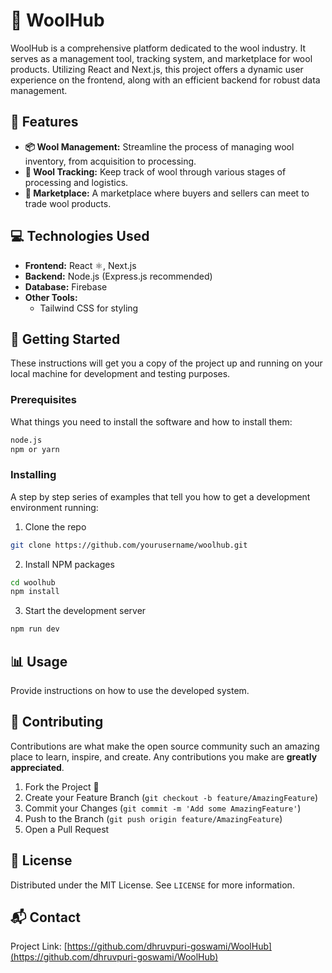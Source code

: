 # 🐑 WoolHub

WoolHub is a comprehensive platform dedicated to the wool industry. It serves as a management tool, tracking system, and marketplace for wool products. Utilizing React and Next.js, this project offers a dynamic user experience on the frontend, along with an efficient backend for robust data management.

## 🌟 Features
- **📦 Wool Management:** Streamline the process of managing wool inventory, from acquisition to processing.
- **📍 Wool Tracking:** Keep track of wool through various stages of processing and logistics.
- **💼 Marketplace:** A marketplace where buyers and sellers can meet to trade wool products.

## 💻 Technologies Used
- **Frontend:** React ⚛️, Next.js
- **Backend:** Node.js (Express.js recommended)
- **Database:** Firebase
- **Other Tools:**
  - Tailwind CSS for styling

## 🚀 Getting Started

These instructions will get you a copy of the project up and running on your local machine for development and testing purposes.

### Prerequisites

What things you need to install the software and how to install them:

```bash
node.js
npm or yarn
```

### Installing

A step by step series of examples that tell you how to get a development environment running:

1. Clone the repo
```bash
git clone https://github.com/yourusername/woolhub.git
```

2. Install NPM packages
```bash
cd woolhub
npm install
```

3. Start the development server
```bash
npm run dev
```

## 📊 Usage

Provide instructions on how to use the developed system.

## 🤝 Contributing

Contributions are what make the open source community such an amazing place to learn, inspire, and create. Any contributions you make are **greatly appreciated**.

1. Fork the Project 🍴
2. Create your Feature Branch (`git checkout -b feature/AmazingFeature`)
3. Commit your Changes (`git commit -m 'Add some AmazingFeature'`)
4. Push to the Branch (`git push origin feature/AmazingFeature`)
5. Open a Pull Request

## 📜 License

Distributed under the MIT License. See `LICENSE` for more information.

## 📬 Contact

Project Link: [https://github.com/dhruvpuri-goswami/WoolHub](https://github.com/dhruvpuri-goswami/WoolHub)

